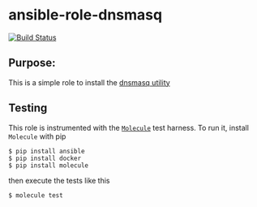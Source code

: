 # ansible-role-dnsmasq

[![Build Status](https://travis-ci.org/Solinea/ansible-role-dnsmasq.svg?branch=master)](https://travis-ci.org/Solinea/ansible-role-dnsmasq)

## Purpose:
This is a simple role to install the [dnsmasq utility](http://www.thekelleys.org.uk/dnsmasq/docs/dnsmasq-man.html)

## Testing 
This role is instrumented with the [`Molecule`](https://molecule.readthedocs.io/en/stable-1.25/) test harness. To run it, install `Molecule` with pip
 ```commandline
$ pip install ansible
$ pip install docker
$ pip install molecule
```
then execute the tests like this
```commandline
$ molecule test 
```
